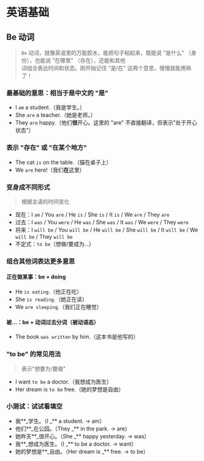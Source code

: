 # 英语基础
## Be 动词

> `Be` 动词，就像英语里的万能胶水，能把句子粘起来，既能说 "是什么" （身份），也能说 "在哪里" （存在），还能和其他  
> 词组合表达时间和状态。刚开始记住 "是/在" 这两个意思，慢慢就能用熟了！

### 最基础的意思：相当于是中文的 "是"

- I `am` a student.（我是学生。）
- She `are` a teacher.（她是老师。）
- They `are` happy.（他们**很**开心。这里的 "are" 不直接翻译，但表示"处于开心状态"）

### 表示 "存在" 或 "在某个地方"

- The cat `is` on the table.（猫在桌子上）
- We `are` here!（我们**在**这里）

### 变身成不同形式

> 根据主语的时间变化

- 现在：I `am` / You `are` / He `is` / She `is` / It `is` / We `are` / They `are`
- 过去：I `was` / You `were` / He `was` / She `was` / It `was` / We `were` / They `were`
- 将来：I `will be` / You `will be` / He `will be` / She `will be` / It `will be` / We `will be` / They `will be`
- 不定式：`to be`（想做/要成为...）

### 组合其他词表达更多意思

#### 正在做某事：be + doing

- He `is eating`.（他正在吃）
- She `is reading`.（她正在读）
- We `are sleeping`.（我们正在睡觉）

#### 被...：be + 动词过去分词（被动语态）

- The book `was written` by him.（这本书是他写的）

### "to be" 的常见用法

> 表示"想要为/要做"

- I want `to be` a doctor.（我想成为医生）
- Her dream is `to be` free.（她的梦想是自由）

### 小测试：试试看填空

- 我**_学生。（I _** a student. → am）
- 他们**_在公园。（They _** in the park. → are）
- 她昨天**_很开心。（She _** happy yesterday. → was）
- 我**_想成为医生。（I _** to be a doctor. → want）
- 她的梦想是**_自由。（Her dream is _** free. → to be）
